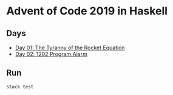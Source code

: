 # Advent of Code 2019 in Haskell

## Days

- [Day 01: The Tyranny of the Rocket Equation](https://github.com/haskellicious/aoc2019/tree/master/day01)
- [Day 02: 1202 Program Alarm](https://github.com/haskellicious/aoc2019/tree/master/day02)

## Run

    stack test
